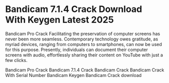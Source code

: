 # Bandicam 7.1.4 Crack Download With Keygen Latest 2025
Bandicam Pro Crack Facilitating the preservation of computer screens has never been more seamless. Contemporary technology owes gratitude, as myriad devices, ranging from computers to smartphones, can now be used for this purpose. Presently, individuals can document their computer screens with audio, effortlessly sharing their content on YouTube with just a few clicks.

Bandicam Pro Crack
Bandicam 7.1.4 Crack
Bandicam Crack
Bandicam Crack With Serial Number
Bandicam Keygen
Bandicam Crack download

